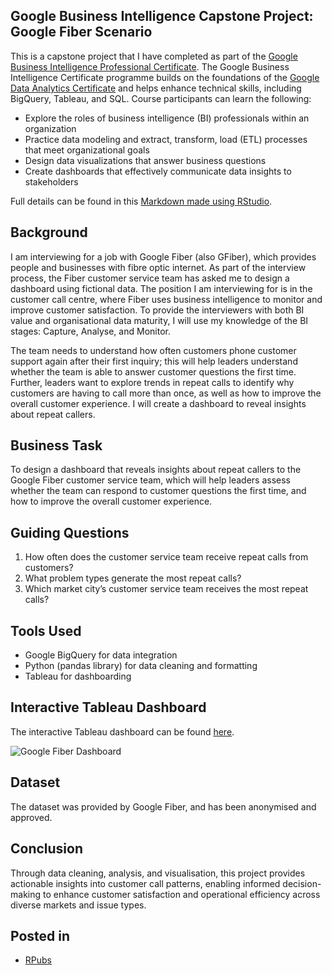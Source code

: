 Google Business Intelligence Capstone Project: Google Fiber Scenario
---

This is a capstone project that I have completed as part of the [Google Business Intelligence Professional Certificate](https://www.coursera.org/professional-certificates/google-business-intelligence). The Google Business Intelligence Certificate programme builds on the foundations of the [Google Data Analytics Certificate](https://www.coursera.org/professional-certificates/google-data-analytics) and helps enhance technical skills, including BigQuery, Tableau, and SQL. Course participants can learn the following:

* Explore the roles of business intelligence (BI) professionals within an organization
* Practice data modeling and extract, transform, load (ETL) processes that meet organizational goals 
* Design data visualizations that answer business questions
* Create dashboards that effectively communicate data insights to stakeholders

Full details can be found in this [Markdown made using RStudio]().

## Background
I am interviewing for a job with Google Fiber (also GFiber), which provides people and businesses with fibre optic internet. As part of the interview process, the Fiber customer service team has asked me to design a dashboard using fictional data. The position I am interviewing for is in the customer call centre, where Fiber uses business intelligence to monitor and improve customer satisfaction. To provide the interviewers with both BI value and organisational data maturity, I will use my knowledge of the BI stages: Capture, Analyse, and Monitor.

The team needs to understand how often customers  phone customer support again after their first inquiry; this will help leaders understand whether the team is able to answer customer questions the first time. Further, leaders want to explore trends in repeat calls to identify why customers are having to call more than once, as well as how to improve the overall customer experience. I will create a dashboard to reveal insights about repeat callers.

## Business Task
To design a dashboard that reveals insights about repeat callers to the Google Fiber customer service team, which will help leaders assess whether the team can respond to customer questions the first time, and how to improve the overall customer experience.

## Guiding Questions
1. How often does the customer service team receive repeat calls from customers?
2. What problem types generate the most repeat calls?
3. Which market city’s customer service team receives the most repeat calls?

## Tools Used
- Google BigQuery for data integration
- Python (pandas library) for data cleaning and formatting
- Tableau for dashboarding

## Interactive Tableau Dashboard
The interactive Tableau dashboard can be found [here](https://public.tableau.com/app/profile/daniel.poe/viz/GoogleBusinessIntelligenceCapstoneProjectGoogleFiberScenario/GoogleFiberDashboard).

![Google Fiber Dashboard](https://github.com/user-attachments/assets/f39ab7d3-a1d9-413f-9c87-4f77deee5510)

## Dataset
The dataset was provided by Google Fiber, and has been anonymised and approved.

## Conclusion
Through data cleaning, analysis, and visualisation, this project provides actionable insights into customer call patterns, enabling informed decision-making to enhance customer satisfaction and operational efficiency across diverse markets and issue types.

## Posted in
- [RPubs](https://rpubs.com/daniel207pzd/1323691)
